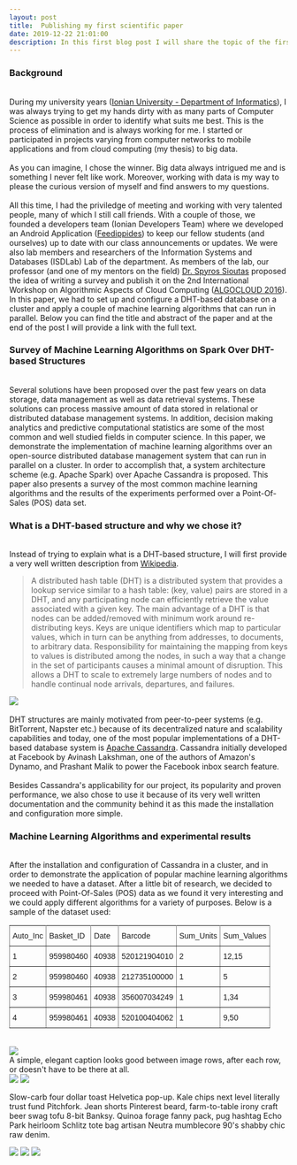 ```yaml
---
layout: post
title:  Publishing my first scientific paper
date: 2019-12-22 21:01:00
description: In this first blog post I will share the topic of the first and only (at the moment) paper I published along with some very distinguished and talented professors and colleagues.
---
```


### Background
<br/>
During my university years (<a href="http://di.ionio.gr/en/" target="blank">Ionian University - Department of Informatics</a>), I was always trying to get my hands dirty with as many parts of Computer Science as possible in order to identify what suits me best. This is the process of elimination and is always working for me. I started or participated in projects varying from computer networks to mobile applications and from cloud computing (my thesis) to big data. 
<br/><br/>
As you can imagine, I chose the winner. Big data always intrigued me and is something I never felt like work. Moreover, working with data is my way to please the curious version of myself and find answers to my questions.
<br/><br/>
All this time, I had the priviledge of meeting and working with very talented people, many of which I still call friends. With a couple of those, we founded a developers team (Ionian Developers Team) where we developed an Android Application (<a href="https://ionio.gr/gr/news/6265/" target="blank">Feedippides</a>) to keep our fellow students (and ourselves) up to date with our class announcements or updates. We were also lab members and researchers of the Information Systems and Databases (ISDLab) Lab of the department. As members of the lab, our professor (and one of my mentors on the field) <a href="https://www.ceid.upatras.gr/en/staff/faculty/sioutas-spyros" target="blank">Dr. Spyros Sioutas</a> proposed the idea of writing a survey and publish it on the 2nd International Workshop on Algorithmic Aspects of Cloud Computing (<a href="https://conferences.au.dk/algo16/algocloud/" target="blank">ALGOCLOUD 2016</a>). In this paper, we had to set up and configure a DHT-based database on a cluster and apply a couple of machine learning algorithms that can run in parallel. Below you can find the title and abstract of the paper and at the end of the post I will provide a link with the full text.

### Survey of Machine Learning Algorithms on Spark Over DHT-based Structures
<br/>
Several solutions have been proposed over the past few years on data storage, data management as well as data retrieval systems. These solutions can process massive amount of data stored in relational or distributed database management systems. In addition, decision making analytics and predictive computational statistics are some of the most common and well studied fields in computer science. In this paper, we demonstrate the implementation of machine learning algorithms over an open-source distributed database management system that can run in parallel on a cluster. In order to accomplish that, a system architecture scheme (e.g. Apache Spark) over Apache Cassandra is proposed. This paper also presents a survey of the most common machine learning algorithms and the results of the experiments performed over a Point-Of-Sales (POS) data set.

### What is a DHT-based structure and why we chose it?
<br/>
Instead of trying to explain what is a DHT-based structure, I will first provide a very well written description from <a href="https://en.wikipedia.org/wiki/Distributed_hash_table" target="blank">Wikipedia</a>.
<br/>
<blockquote>
A distributed hash table (DHT) is a distributed system that provides a lookup service similar to a hash table: (key, value) pairs are stored in a DHT, and any participating node can efficiently retrieve the value associated with a given key. The main advantage of a DHT is that nodes can be added/removed with minimum work around re-distributing keys. Keys are unique identifiers which map to particular values, which in turn can be anything from addresses, to documents, to arbitrary data. Responsibility for maintaining the mapping from keys to values is distributed among the nodes, in such a way that a change in the set of participants causes a minimal amount of disruption. This allows a DHT to scale to extremely large numbers of nodes and to handle continual node arrivals, departures, and failures.
</blockquote>

<div class="img_row">
	<img class="col three" src="/img/post_1/DHT.svg">
</div>
<br/>
DHT structures are mainly motivated from peer-to-peer systems (e.g. BitTorrent, Napster etc.) because of its decentralized nature and scalability capabilities and today, one of the most popular implementations of a DHT-based database system is <a href="http://cassandra.apache.org/" target="blank">Apache Cassandra</a>. Cassandra initially developed at Facebook by Avinash Lakshman, one of the authors of Amazon's Dynamo, and Prashant Malik to power the Facebook inbox search feature.
<br/><br/>
Besides Cassandra's applicability for our project, its popularity and proven performance, we also chose to use it because of its very well written documentation and the community behind it as this made the installation and configuration more simple. 

### Machine Learning Algorithms and experimental results
<br/>
After the installation and configuration of Cassandra in a cluster, and in order to demonstrate the application of popular machine learning algorithms we needed to have a dataset. After a little bit of research, we decided to proceed with Point-Of-Sales (POS) data as we found it very interesting and we could apply different algorithms for a variety of purposes. Below is a sample of the dataset used:
<br/>
<style type="text/css">
.tg  {border-collapse:collapse;border-spacing:0;}
.tg td{font-family:Arial, sans-serif;font-size:14px;padding:10px 5px;border-style:solid;border-width:1px;overflow:hidden;word-break:normal;border-color:black;}
.tg th{font-family:Arial, sans-serif;font-size:14px;font-weight:normal;padding:10px 5px;border-style:solid;border-width:1px;overflow:hidden;word-break:normal;border-color:black;}
.tg .tg-0pky{border-color:inherit;text-align:left;vertical-align:top}
</style>
<table class="tg">
  <tr>
    <th class="tg-0pky">Auto_Inc</th>
    <th class="tg-0pky">Basket_ID</th>
    <th class="tg-0pky">Date</th>
    <th class="tg-0pky">Barcode</th>
    <th class="tg-0pky">Sum_Units</th>
    <th class="tg-0pky">Sum_Values</th>
  </tr>
  <tr>
    <td class="tg-0pky">1</td>
    <td class="tg-0pky">959980460</td>
    <td class="tg-0pky">40938</td>
    <td class="tg-0pky">520121904010</td>
    <td class="tg-0pky">2</td>
    <td class="tg-0pky">12,15</td>
  </tr>
  <tr>
    <td class="tg-0pky">2</td>
    <td class="tg-0pky">959980460</td>
    <td class="tg-0pky">40938</td>
    <td class="tg-0pky">212735100000</td>
    <td class="tg-0pky">1</td>
    <td class="tg-0pky">5</td>
  </tr>
  <tr>
    <td class="tg-0pky">3</td>
    <td class="tg-0pky">959980461</td>
    <td class="tg-0pky">40938</td>
    <td class="tg-0pky">356007034249</td>
    <td class="tg-0pky">1</td>
    <td class="tg-0pky">1,34</td>
  </tr>
  <tr>
    <td class="tg-0pky">4</td>
    <td class="tg-0pky">959980461</td>
    <td class="tg-0pky">40938</td>
    <td class="tg-0pky">520100404062</td>
    <td class="tg-0pky">1</td>
    <td class="tg-0pky">9,50</td>
  </tr>
</table>
<br/>

<div class="img_row">
	<img class="col three" src="{{ site.baseurl }}/img/post_1/9.jpg">
</div>
<div class="col three caption">
	A simple, elegant caption looks good between image rows, after each row, or doesn't have to be there at all. 
</div>
<div class="img_row">
	<img class="col two" src="/img/post_1/8.jpg">
	<img class="col one" src="/img/post_1/10.jpg">
</div>

Slow-carb four dollar toast Helvetica pop-up. Kale chips next level literally trust fund Pitchfork. Jean shorts Pinterest beard, farm-to-table irony craft beer swag tofu 8-bit Banksy. Quinoa forage fanny pack, pug hashtag Echo Park heirloom Schlitz tote bag artisan Neutra mumblecore 90's shabby chic raw denim.


<div class="img_row">
	<img class="col one" src="/img/post_1/11.jpg">
	<img class="col one" src="/img/post_1/12.jpg">
	<img class="col one" src="/img/post_1/7.jpg">
</div>
